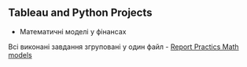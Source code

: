## Tableau and Python Projects

- Математичні моделі у фінансах

Всі виконані завдання згруповані у один файл -  [Report Practics Math models](Math_model_in_finans\Pract_1-5_Math_models.pdf)